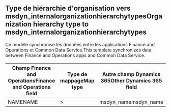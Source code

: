 ## <a name="organization-hierarchy-type-to-msdyn_internalorganizationhierarchytypes"></a><span data-ttu-id="9f85c-101">Type de hiérarchie d'organisation vers msdyn_internalorganizationhierarchytypes</span><span class="sxs-lookup"><span data-stu-id="9f85c-101">Organization hierarchy type to msdyn_internalorganizationhierarchytypes</span></span>

<span data-ttu-id="9f85c-102">Ce modèle synchronise les données entre les applications Finance and Operations et Common Data Service.</span><span class="sxs-lookup"><span data-stu-id="9f85c-102">This template synchronizes data between Finance and Operations apps and Common Data Service.</span></span>

<span data-ttu-id="9f85c-103">Champ Finance and Operations</span><span class="sxs-lookup"><span data-stu-id="9f85c-103">Finance and Operations field</span></span> | <span data-ttu-id="9f85c-104">Type de mappage</span><span class="sxs-lookup"><span data-stu-id="9f85c-104">Map type</span></span> | <span data-ttu-id="9f85c-105">Autre champ Dynamics 365</span><span class="sxs-lookup"><span data-stu-id="9f85c-105">Other Dynamics 365 field</span></span> | <span data-ttu-id="9f85c-106">Valeur par défaut</span><span class="sxs-lookup"><span data-stu-id="9f85c-106">Default value</span></span>
---|---|---|---
<span data-ttu-id="9f85c-107">NAME</span><span class="sxs-lookup"><span data-stu-id="9f85c-107">NAME</span></span> | > | <span data-ttu-id="9f85c-108">msdyn_name</span><span class="sxs-lookup"><span data-stu-id="9f85c-108">msdyn_name</span></span> | 

